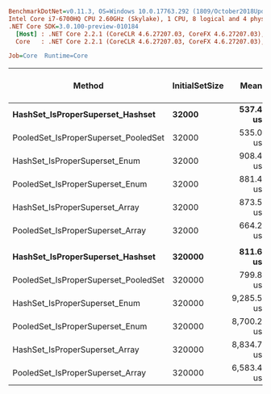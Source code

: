 ``` ini

BenchmarkDotNet=v0.11.3, OS=Windows 10.0.17763.292 (1809/October2018Update/Redstone5)
Intel Core i7-6700HQ CPU 2.60GHz (Skylake), 1 CPU, 8 logical and 4 physical cores
.NET Core SDK=3.0.100-preview-010184
  [Host] : .NET Core 2.2.1 (CoreCLR 4.6.27207.03, CoreFX 4.6.27207.03), 64bit RyuJIT
  Core   : .NET Core 2.2.1 (CoreCLR 4.6.27207.03, CoreFX 4.6.27207.03), 64bit RyuJIT

Job=Core  Runtime=Core  

```
|                               Method | InitialSetSize |       Mean |     Error |    StdDev | Ratio | RatioSD | Gen 0/1k Op | Gen 1/1k Op | Gen 2/1k Op | Allocated Memory/Op |
|------------------------------------- |--------------- |-----------:|----------:|----------:|------:|--------:|------------:|------------:|------------:|--------------------:|
|     **HashSet_IsProperSuperset_Hashset** |          **32000** |   **537.4 us** |  **2.579 us** |  **2.413 us** |  **1.00** |    **0.00** |           **-** |           **-** |           **-** |                **40 B** |
| PooledSet_IsProperSuperset_PooledSet |          32000 |   535.0 us |  1.690 us |  1.498 us |  1.00 |    0.01 |           - |           - |           - |                40 B |
|        HashSet_IsProperSuperset_Enum |          32000 |   908.4 us |  3.914 us |  3.661 us |  1.69 |    0.01 |           - |           - |           - |                40 B |
|      PooledSet_IsProperSuperset_Enum |          32000 |   881.4 us |  2.510 us |  2.347 us |  1.64 |    0.01 |           - |           - |           - |                40 B |
|       HashSet_IsProperSuperset_Array |          32000 |   873.5 us |  2.932 us |  2.743 us |  1.63 |    0.01 |           - |           - |           - |                32 B |
|     PooledSet_IsProperSuperset_Array |          32000 |   664.2 us |  1.377 us |  1.288 us |  1.24 |    0.01 |           - |           - |           - |                   - |
|                                      |                |            |           |           |       |         |             |             |             |                     |
|     **HashSet_IsProperSuperset_Hashset** |         **320000** |   **811.6 us** |  **2.968 us** |  **2.777 us** |  **1.00** |    **0.00** |           **-** |           **-** |           **-** |                **40 B** |
| PooledSet_IsProperSuperset_PooledSet |         320000 |   799.8 us |  2.958 us |  2.767 us |  0.99 |    0.01 |           - |           - |           - |                40 B |
|        HashSet_IsProperSuperset_Enum |         320000 | 9,285.5 us | 27.275 us | 25.513 us | 11.44 |    0.05 |           - |           - |           - |                40 B |
|      PooledSet_IsProperSuperset_Enum |         320000 | 8,700.2 us | 26.417 us | 24.711 us | 10.72 |    0.05 |           - |           - |           - |                40 B |
|       HashSet_IsProperSuperset_Array |         320000 | 8,834.7 us | 42.893 us | 40.122 us | 10.89 |    0.06 |           - |           - |           - |                32 B |
|     PooledSet_IsProperSuperset_Array |         320000 | 6,583.4 us | 12.166 us | 10.159 us |  8.12 |    0.03 |           - |           - |           - |                   - |
